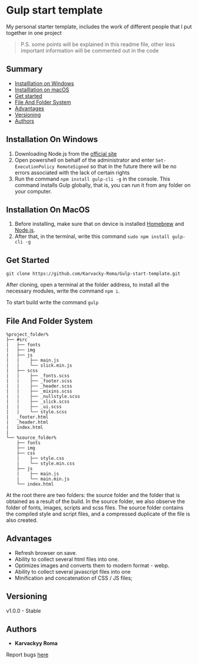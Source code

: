 # Gulp start template

My personal starter template, includes the work of different people that I put together in one project

> P.S. some points will be explained in this readme file, other less important information will be commented out in the code

## Summary

  - [Installlation on Windows](#installation-on-windows)
  - [Installlation on macOS](#installation-on-macos)
  - [Get started](#get-started)
  - [File And Folder System](#file-and-folder-system)
  - [Advantages](#advantages)
  - [Versioning](#versioning)
  - [Authors](#authors)


## Installation On Windows

1. Downloading Node.js from the [official site](https://nodejs.org/en/download/)
2. Open powershell on behalf of the administrator and enter `Set-ExecutionPolicy RemoteSigned` so that in the future there will be no errors associated with the lack of certain rights
3. Run the command `npm install gulp-cli -g` in the console. This command installs Gulp globally, that is, you can run it from any folder on your computer.

## Installation On MacOS

1. Before installing, make sure that on device is installed [Homebrew](https://brew.sh/) and [Node.js](https://nodejs.org/en/download/).
2. After that, in the terminal, write this command `sudo npm install gulp-cli -g`

## Get Started

``git clone https://github.com/Karvacky-Roma/Gulp-start-template.git``

After cloning, open a terminal at the folder address, to install all the necessary modules, write the command ``npm i``.

To start build write the command ``gulp``

## File And Folder System

    %project_folder%
    ├── #src
    |   ├── fonts
    |   ├── img
    |   ├── js
    |   |    ├── main.js
    |   |    └── slick.min.js
    |   ├── scss
    |   |    ├── _fonts.scss
    |   |    ├── _footer.scss
    |   |    ├── _header.scss
    |   |    ├── _mixins.scss
    |   |    ├── _nullstyle.scss
    |   |    ├── _slick.scss
    |   |    ├── _ui.scss
    |   |    └── style.scss
    |   _footer.html
    |   _header.html
    |   index.html
    |
    └── %source_folder%
		├── fonts
		├── img
		├── css
		|    ├── style.css
		|    └── style.min.css
		├── js
		|    ├── main.js
		|    └── main.min.js
		└── index.html

At the root there are two folders: the source folder and the folder that is obtained as a result of the build. In the source folder, we also observe the folder of fonts, images, scripts and scss files. The source folder contains the compiled style and script files, and a compressed duplicate of the file is also created.

## Advantages

 - Refresh browser on save.
 - Ability to collect several html files into one.
 - Optimizes images and converts them to modern format - webp.
 - Ability to collect several javascript files into one
 - Minification and concatenation of CSS / JS files;
 
 ## Versioning
 
v1.0.0 - Stable

## Authors 

 - **Karvackyy Roma**
 
Report bugs [here](https://github.com/Karvacky-Roma/Gulp-build/issues)
